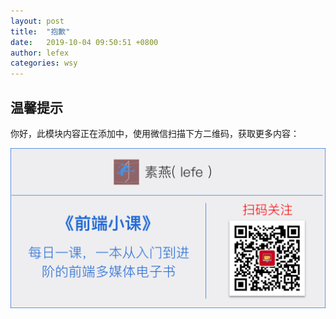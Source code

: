 ```yaml
---
layout: post
title:  "抱歉"
date:   2019-10-04 09:50:51 +0800
author: lefex
categories: wsy
---
```


## 温馨提示

你好，此模块内容正在添加中，使用微信扫描下方二维码，获取更多内容：

![素燕公众号二维码](/assets/suyan-qrcode.png)